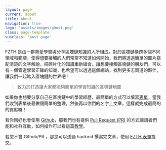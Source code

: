 ```yaml
---
layout: page
current: about
title: About
navigation: true
logo: 'assets/images/ghost.png'
class: page-template
subclass: 'post page'
---
```


FZTH 是由一群熱愛學習與分享區塊鏈知識的人所組成，對於區塊鏈橫跨多個不同領域和範疇，使得想要接觸的人們常常不知道如何開始，我們將透過簡單的圖片搭配清楚的文字解說，把碎片化的知識重新組合，讓想要接觸區塊鏈的朋友們，可以有一個管道學習正確的知識，也希望可以透過這個網站，找到更多志同道的夥伴，讓我們一起踏入區塊鏈的世界吧！

> 致力於打造讓大家都能夠簡單的學習知識的區塊鏈地圖

如果你也想要分享自己在區塊鏈中的學習經歷，最簡單的方式可以填寫[表單]()，當我們收到表單後最做個簡單的整理，然後再以你們的名字上文章，這樣就完成最簡的的貢獻囉！

若你剛好也會使用 [Github](https://github.com)，那我們也有提供 [Pull Request (PR)](https://github.com/FZTH-Blockchain/fzth) 的方式讓讀者們能和社群互動，如何操作可以看這篇[教學](https://fzth-blockchain.github.io/fzth/第一次加入fzth就上手)。

若您不會 Github/PR ，那您可以透過 hackmd 撰寫完文章，使用 [FZTH 表單](https://pse.is/NJCPV)提交。


